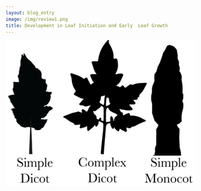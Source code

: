```yaml
---
layout: blog_entry
image: /img/review1.png
title: Development in Leaf Initiation and Early  Leaf Growth
---
```

 
 <img src="/img/review2.png" class="img-responsive" alt="Responsive image"> 